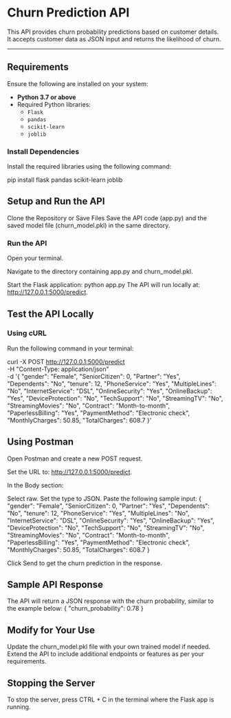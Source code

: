 # Churn Prediction API

This API provides churn probability predictions based on customer details. It accepts customer data as JSON input and returns the likelihood of churn.

---

## Requirements

Ensure the following are installed on your system:

- **Python 3.7 or above**
- Required Python libraries:
  - `Flask`
  - `pandas`
  - `scikit-learn`
  - `joblib`

### Install Dependencies

Install the required libraries using the following command:

pip install flask pandas scikit-learn joblib


## Setup and Run the API
Clone the Repository or Save Files
Save the API code (app.py) and the saved model file (churn_model.pkl) in the same directory.
### Run the API
Open your terminal.

Navigate to the directory containing app.py and churn_model.pkl.

Start the Flask application:
python app.py
The API will run locally at: http://127.0.0.1:5000/predict.

## Test the API Locally
### Using cURL
Run the following command in your terminal:

curl -X POST http://127.0.0.1:5000/predict \
-H "Content-Type: application/json" \
-d '{
  "gender": "Female",
  "SeniorCitizen": 0,
  "Partner": "Yes",
  "Dependents": "No",
  "tenure": 12,
  "PhoneService": "Yes",
  "MultipleLines": "No",
  "InternetService": "DSL",
  "OnlineSecurity": "Yes",
  "OnlineBackup": "Yes",
  "DeviceProtection": "No",
  "TechSupport": "No",
  "StreamingTV": "No",
  "StreamingMovies": "No",
  "Contract": "Month-to-month",
  "PaperlessBilling": "Yes",
  "PaymentMethod": "Electronic check",
  "MonthlyCharges": 50.85,
  "TotalCharges": 608.7
}'


## Using Postman
Open Postman and create a new POST request.

Set the URL to: http://127.0.0.1:5000/predict.

In the Body section:

Select raw.
Set the type to JSON.
Paste the following sample input:
{
  "gender": "Female",
  "SeniorCitizen": 0,
  "Partner": "Yes",
  "Dependents": "No",
  "tenure": 12,
  "PhoneService": "Yes",
  "MultipleLines": "No",
  "InternetService": "DSL",
  "OnlineSecurity": "Yes",
  "OnlineBackup": "Yes",
  "DeviceProtection": "No",
  "TechSupport": "No",
  "StreamingTV": "No",
  "StreamingMovies": "No",
  "Contract": "Month-to-month",
  "PaperlessBilling": "Yes",
  "PaymentMethod": "Electronic check",
  "MonthlyCharges": 50.85,
  "TotalCharges": 608.7
}

Click Send to get the churn prediction in the response.

## Sample API Response
The API will return a JSON response with the churn probability, similar to the example below:
{
  "churn_probability": 0.78
}

## Modify for Your Use
Update the churn_model.pkl file with your own trained model if needed.
Extend the API to include additional endpoints or features as per your requirements.

## Stopping the Server
To stop the server, press CTRL + C in the terminal where the Flask app is running.
